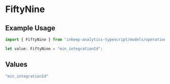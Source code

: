 # FiftyNine

## Example Usage

```typescript
import { FiftyNine } from "inkeep-analytics-typescript/models/operations";

let value: FiftyNine = "min_integrationId";
```

## Values

```typescript
"min_integrationId"
```